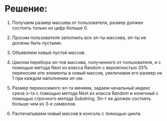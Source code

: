 # Решение:

1. Получаем размер массива от пользователя, размер должен состоять только из цифр больше 0.

2. Просим пользователя заполнить все эл-ты массива, эл-ты не должны быть пустыми.

3. Объявляем новый пустой массив.

4. Циклом перебора эл-тов массива, полученного от пользователя, и с помощью метода Next из класса Random с вероятностью 33% переносим эти элементы в новый массив, увеличивая его размер на 1 при каждом наполнении эл-ом.

5. Размер переносимого эл-та меняем, задаем начальный индекс среза э-та с помощью метода Next из класса Random и конечный с помощью строчного метода Substring. Эл-т не должен состоять больше чем из 3-е символов.

6. Распечатываем новый массив в консоль с помощью цикла.